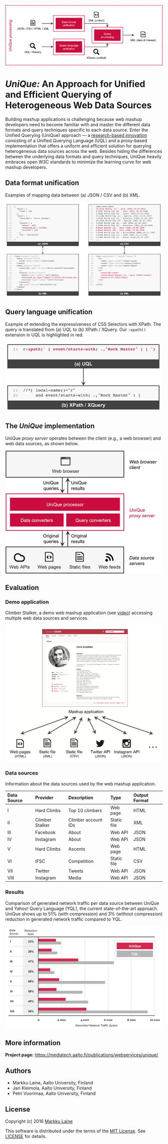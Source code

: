 ![Overview of the UniQue processing](./media/unique_processing.png)

# *UniQue:* An Approach for Unified and Efficient Querying of Heterogeneous Web Data Sources

Building mashup applications is challenging because web mashup developers need to become familiar with and master the different data formats and query techniques specific to each data source. Enter the Unified Querying (UniQue) approach — a [research-based innovation](https://mediatech.aalto.fi/publications/webservices/unique/) consisting of a Unified Querying Language (UQL) and a proxy-based implementation that offers a uniform and efficient solution for querying heterogeneous data sources across the web. Besides hiding the differences between the underlying data formats and query techniques, UniQue heavily embraces open W3C standards to minimize the learning curve for web mashup developers.


## Data format unification

Examples of mapping data between (a) JSON / CSV and (b) XML.

![Data format unification](./media/data_format_unification.png)


## Query language unification

Example of extending the expressiveness of CSS Selectors with XPath. The query is translated from (a) UQL to (b) XPath / XQuery. Our `:xpath()` extension in UQL is highlighted in red.

![Query language unification](./media/query_language_unification.png)


## The *UniQue* implementation

UniQue *proxy server* operates between the client (e.g., a web browser) and web data sources, as shown below.

![Architecture of the UniQue system implementation](./media/unique_implementation.png)


## Evaluation

### Demo application

Climber Stalker, a demo web mashup application (see [video](./media/climberstalker_demo_video.mov)) accessing multiple web data sources and services.

![Climber Stalker, a web mashup application](./media/climberstalker_demo_application.png)


### Data sources

Information about the data sources used by the web mashup application.

| Data Source | Provider | Description | Type | Output Format |
| :--- | :--- | :--- | :--- | :--- |
| I | Hard Climbs | Top 10 climbers | Web page | HTML |
| II | Climber Stalker | Climber account IDs | Static file | XML |
| III | Facebook | About | Web API | JSON |
| IV | Instagram | About | Web API | JSON |
| V | Hard Climbs | Ascents | Web page | HTML |
| VI | IFSC | Competition | Static file | CSV |
| VII | Twitter | Tweets | Web API | JSON |
| VIII | Instagram | Media | Web API | JSON |

### Results

Comparison of generated network traffic per data source between UniQue and Yahoo! Query Language (YQL), the current state-of-the-art approach. UniQue shows up to 51% (with compression) and 3% (without compression) reduction in generated network traffic compared to YQL.

![Evaluation results](./media/generated_network_traffic.png)


## More information

**Project page:** https://mediatech.aalto.fi/publications/webservices/unique/

## Authors

- Markku Laine, Aalto University, Finland
- Jari Kleimola, Aalto University, Finland
- Petri Vuorimaa, Aalto University, Finland


## License

Copyright (c) 2016 [Markku Laine](https://markkulaine.com)

This software is distributed under the terms of the [MIT License](https://opensource.org/license/mit/). See [LICENSE](./LICENSE) for details.
